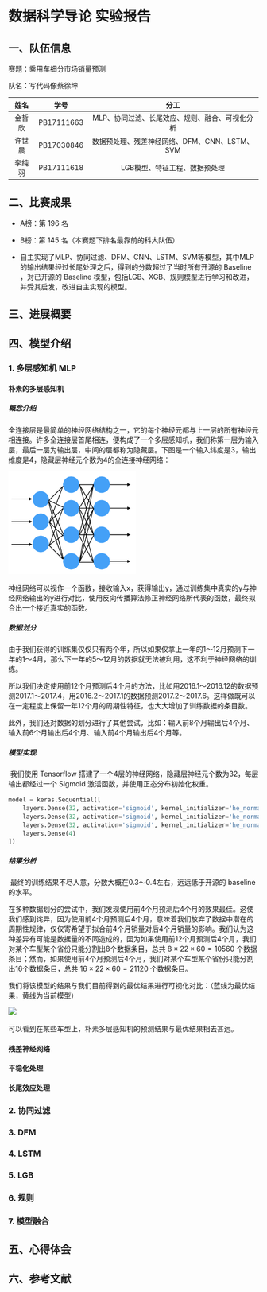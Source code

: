 # 数据科学导论 实验报告

## 一、队伍信息

赛题：乘用车细分市场销量预测

队名：写代码像蔡徐坤

| 姓名 | 学号 | 分工 |
| :---: | :--------: | :-----------------: |
| 金哲欣 | PB17111663 | MLP、协同过滤、长尾效应、规则、融合、可视化分析 |
| 许世晨 | PB17030846 | 数据预处理、残差神经网络、DFM、CNN、LSTM、SVM |
| 李纯羽 | PB17111618 | LGB模型、特征工程、数据预处理 |

## 二、比赛成果

* A榜：第 196 名

* B榜：第 145 名（本赛题下排名最靠前的科大队伍）

* 自主实现了MLP、协同过滤、DFM、CNN、LSTM、SVM等模型，其中MLP的输出结果经过长尾处理之后，得到的分数超过了当时所有开源的 Baseline ，对已开源的 Baseline 模型，包括LGB、XGB、规则模型进行学习和改进，并受其启发，改进自主实现的模型。

## 三、进展概要

## 四、模型介绍

### 1. 多层感知机 MLP

#### 朴素的多层感知机

##### 概念介绍

​		全连接层是最简单的神经网络结构之一，它的每个神经元都与上一层的所有神经元相连接。许多全连接层首尾相连，便构成了一个多层感知机，我们称第一层为输入层，最后一层为输出层，中间的层都称为隐藏层。下图是一个输入纬度是3，输出维度是4，隐藏层神经元个数为4的全连接神经网络：

<img src="fc.png" alt="fc" style="zoom: 33%;" />

​		神经网络可以视作一个函数，接收输入x，获得输出y，通过训练集中真实的y与神经网络输出的y进行对比，使用反向传播算法修正神经网络所代表的函数，最终拟合出一个接近真实的函数。

##### 数据划分

​		由于我们获得的训练集仅仅只有两个年，所以如果仅拿上一年的1～12月预测下一年的1～4月，那么下一年的5～12月的数据就无法被利用，这不利于神经网络的训练。

​		所以我们决定使用前12个月预测后4个月的方法，比如用2016.1～2016.12的数据预测2017.1～2017.4，用2016.2～2017.1的数据预测2017.2～2017.6。这样做既可以在一定程度上保留一年12个月的周期性特征，也大大增加了训练数据的条目数。

​		此外，我们还对数据的划分进行了其他尝试，比如：输入前8个月输出后4个月、输入前6个月输出后4个月、输入前4个月输出后4个月等。

##### 模型实现

​		我们使用 Tensorflow 搭建了一个4层的神经网络，隐藏层神经元个数为32，每层输出都经过一个 Sigmoid 激活函数，并使用正态分布初始化权重。

```python
model = keras.Sequential([
    layers.Dense(32, activation='sigmoid', kernel_initializer='he_normal', input_shape=(x_train.shape[1], )),
    layers.Dense(32, activation='sigmoid', kernel_initializer='he_normal'),
    layers.Dense(32, activation='sigmoid', kernel_initializer='he_normal'),
    layers.Dense(4)
])
```

##### 结果分析

​		最终的训练结果不尽人意，分数大概在0.3～0.4左右，远远低于开源的 baseline 的水平。

​		在多种数据划分的尝试中，我们发现使用前4个月预测后4个月的效果最佳。这使我们感到诧异，因为使用前4个月预测后4个月，意味着我们放弃了数据中潜在的周期性规律，仅仅寄希望于拟合前4个月销量对后4个月销量的影响。我们认为这种差异有可能是数据量的不同造成的，因为如果使用前12个月预测后4个月，我们对某个车型某个省份只能分割出8个数据条目，总共 $8 \times 22 \times 60 = 10560$ 个数据条目；然而，如果使用前4个月预测后4个月，我们对某个车型某个省份只能分割出16个数据条目，总共 $16 \times 22 \times 60 = 21120$ 个数据条目。

​		我们将该模型的结果与我们目前得到的最优结果进行可视化对比：（蓝线为最优结果，黄线为当前模型）

![](/Users/icepear/Documents/Working/CCF-BDCI-Car-Sales-Forecast/Report/fc-result.png)

​		可以看到在某些车型上，朴素多层感知机的预测结果与最优结果相去甚远。

#### 残差神经网络



#### 平稳化处理



#### 长尾效应处理



### 2. 协同过滤

### 3. DFM

### 4. LSTM

### 5. LGB

### 6. 规则

### 7. 模型融合

## 五、心得体会

## 六、参考文献

